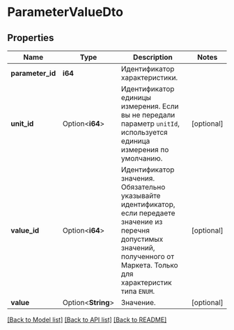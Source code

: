 # ParameterValueDto

## Properties

Name | Type | Description | Notes
------------ | ------------- | ------------- | -------------
**parameter_id** | **i64** | Идентификатор характеристики. | 
**unit_id** | Option<**i64**> | Идентификатор единицы измерения. Если вы не передали параметр `unitId`, используется единица измерения по умолчанию. | [optional]
**value_id** | Option<**i64**> | Идентификатор значения.  Обязательно указывайте идентификатор, если передаете значение из перечня допустимых значений, полученного от Маркета.  Только для характеристик типа `ENUM`.  | [optional]
**value** | Option<**String**> | Значение. | [optional]

[[Back to Model list]](../README.md#documentation-for-models) [[Back to API list]](../README.md#documentation-for-api-endpoints) [[Back to README]](../README.md)


